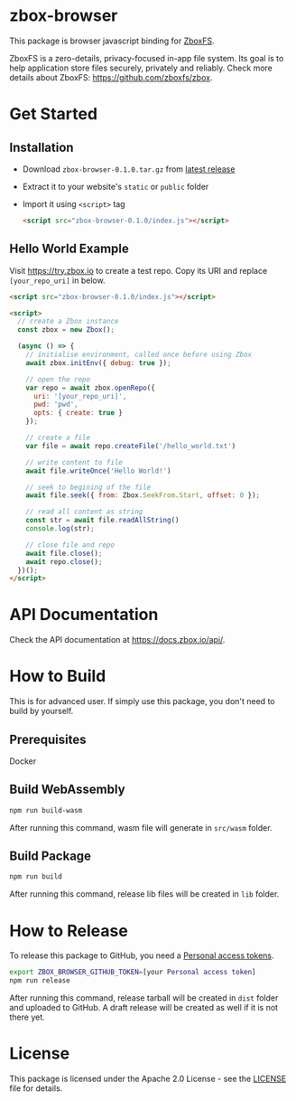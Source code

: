 # zbox-browser

This package is browser javascript binding for [ZboxFS].

ZboxFS is a zero-details, privacy-focused in-app file system. Its goal is
to help application store files securely, privately and reliably. Check more
details about ZboxFS: https://github.com/zboxfs/zbox.

# Get Started

## Installation

- Download `zbox-browser-0.1.0.tar.gz` from [latest release]
- Extract it to your website's `static` or `public` folder
- Import it using `<script>` tag

  ```html
  <script src="zbox-browser-0.1.0/index.js"></script>
  ```

## Hello World Example

Visit https://try.zbox.io to create a test repo. Copy its URI and replace
`[your_repo_uri]` in below.

```html
<script src="zbox-browser-0.1.0/index.js"></script>

<script>
  // create a Zbox instance
  const zbox = new Zbox();

  (async () => {
    // initialise environment, called once before using Zbox
    await zbox.initEnv({ debug: true });

    // open the repo
    var repo = await zbox.openRepo({
      uri: '[your_repo_uri]',
      pwd: 'pwd',
      opts: { create: true }
    });

    // create a file
    var file = await repo.createFile('/hello_world.txt')

    // write content to file
    await file.writeOnce('Hello World!')

    // seek to begining of the file
    await file.seek({ from: Zbox.SeekFrom.Start, offset: 0 });

    // read all content as string
    const str = await file.readAllString()
    console.log(str);

    // close file and repo
    await file.close();
    await repo.close();
  })();
</script>
```

# API Documentation

Check the API documentation at https://docs.zbox.io/api/.

# How to Build

This is for advanced user. If simply use this package, you don't need to build
by yourself.

## Prerequisites

Docker

## Build WebAssembly

```sh
npm run build-wasm
```

After running this command, wasm file will generate in `src/wasm` folder.

## Build Package

```sh
npm run build
```

After running this command, release lib files will be created in `lib` folder.

# How to Release

To release this package to GitHub, you need a [Personal access tokens].

```sh
export ZBOX_BROWSER_GITHUB_TOKEN=[your Personal access token]
npm run release
```

After running this command, release tarball will be created in `dist` folder
and uploaded to GitHub. A draft release will be created as well if it is not
there yet.

# License

This package is licensed under the Apache 2.0 License - see the [LICENSE](LICENSE)
file for details.

[ZboxFS]: https://github.com/zboxfs/zbox
[latest release]: https://github.com/zboxfs/zbox-browser/releases/latest
[Personal access tokens]: https://github.com/
